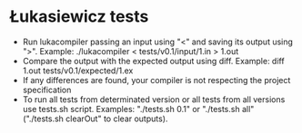 # Łukasiewicz tests

* Run lukacompiler passing an input using "<" and saving its output using ">". Example: ./lukacompiler < tests/v0.1/input/1.in > 1.out
* Compare the output with the expected output using diff. Example: diff 1.out tests/v0.1/expected/1.ex
* If any differences are found, your compiler is not respecting the project specification
* To run all tests from determinated version or all tests from all versions use tests.sh script. Examples: "./tests.sh 0.1" or "./tests.sh all" ("./tests.sh clearOut" to clear outputs).
